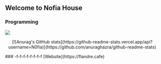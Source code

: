 ## Welcome to Nofia House
### Programming
![](https://skillicons.dev/icons?i=c#,C,C++,java,py,html,css,php)
<p align="center">
[![Anurag's GitHub stats](https://github-readme-stats.vercel.app/api?username=N0fia)](https://github.com/anuraghazra/github-readme-stats)
</p>
### -f-f-f-f-f-f-f-f
[Website](https://flandre.cafe)

